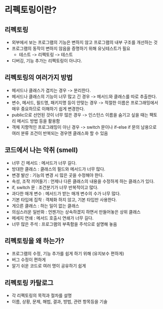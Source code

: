 # 리펙토링이란?
## 리펙토링
- 외부에서 보는 프로그램의 기능은 변하지 않고 프로그램의 내부 구조를 개선하는 것
- 프로그램의 동작이 변하지 않음을 증명하기 위해 유닛테스트가 필요
    - 테스트 -> 리펙토링 -> 테스트
- 디버깅, 기능 추가는 리펙토링이 아니다.

## 리펙토링의 여러가지 방법
- 메서드나 클래스가 겹치는 경우 -> 분리한다.
- 메서드나 클래스의 기능이 너무 많고 긴 경우 -> 메서드와 클래스를 따로 추출한다.
- 변수, 메서드, 필드명, 패키지명 등이 안맞는 경우 -> 적절한 이름은 프로그래밍에서 매우 
중요하므로 이해하기 쉽게 변경한다.
- public으로 선언된 것이 너무 많은 경우 -> 인스턴스 이름을 숨기고 싶을 때는 팩토리
메서드 방법 등을 활용함
- 객체 지향적인 프로그래밍이 아닌 경우 -> switch 문이나 if-else if 문의 남용으로
여러 분류 조건이 반복되는 경우엔 클래스화 할 수 있음

## 코드에서 나는 악취 (smell)
- 너무 긴 메서드 : 메서드가 너무 길다.
- 방대한 클래스 : 클래스의 필드와 메서드가 너무 많다.
- 변경 발산 : 기능의 변경 시 많은 곳을 수정해야 한다.
- 속성, 조작 끼어들기 : 언제나 다른 클래스의 내용을 수정하게 하는 클래스가 있다.
- if, switch 문 : 조건분기가 너무 반복적이고 많다.
- 과다한 매개 변수 : 메서드가 받는 매개 변수의 수가 너무 많다.
- 기본 타입에 집착 : 객체화 하지 않고, 기본 타입만 사용한다.
- 게으른 클래스 : 하는 일이 없는 클래스
- 의심스러운 일반화 : 언젠가는 상속하겠지 하면서 만들어놓은 상위 클래스
- 메세지 연쇄 : 메서드 호출시 연쇄가 너무 길다.
- 너무 많은 주석 : 프로그램의 부족함을 주석으로 설명해 놓음

## 리펙토링을 왜 하는가?
- 프로그램의 수정, 기능 추가를 쉽게 하기 위해 (유지보수 편하게)
- 버그 수정이 편하게
- 알기 쉬운 코드로 여러 명이 공유하기 쉽게

## 리펙토링 카탈로그
- 각 리펙토링의 목적과 절차를 설명
- 이름, 상황, 문제, 해법, 결과, 방법, 관련 항목등을 기술
